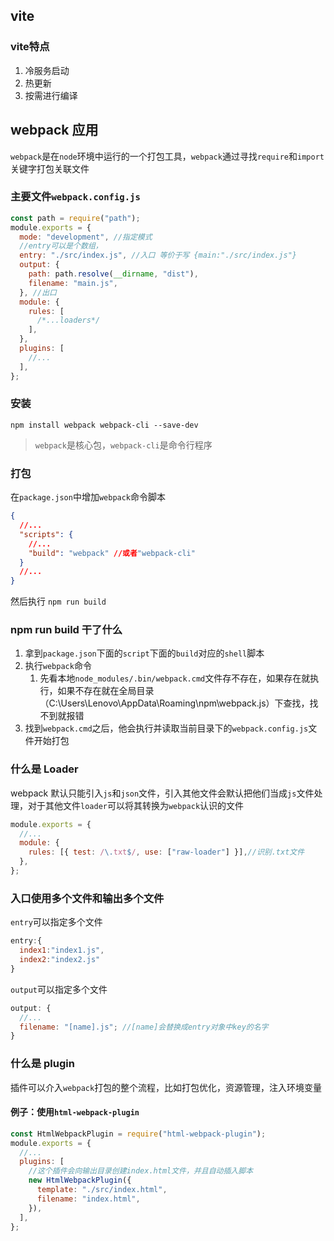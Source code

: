 ## vite
### vite特点
1. 冷服务启动
2. 热更新
3. 按需进行编译


## webpack 应用

`webpack`是在`node`环境中运行的一个打包工具，`webpack`通过寻找`require`和`import`关键字打包关联文件

### 主要文件`webpack.config.js`

```js
const path = require("path");
module.exports = {
  mode: "development", //指定模式
  //entry可以是个数组，
  entry: "./src/index.js", //入口 等价于写 {main:"./src/index.js"}
  output: {
    path: path.resolve(__dirname, "dist"),
    filename: "main.js",
  }, //出口
  module: {
    rules: [
      /*...loaders*/
    ],
  },
  plugins: [
    //...
  ],
};
```

### 安装

`npm install webpack webpack-cli --save-dev`

> `webpack`是核心包，`webpack-cli`是命令行程序

### 打包

在`package.json`中增加`webpack`命令脚本

```json
{
  //...
  "scripts": {
    //...
    "build": "webpack" //或者"webpack-cli"
  }
  //...
}
```

然后执行 `npm run build`

### npm run build 干了什么

1. 拿到`package.json`下面的`script`下面的`build`对应的`shell`脚本
2. 执行`webpack`命令
   1. 先看本地`node_modules/.bin/webpack.cmd`文件存不存在，如果存在就执行，如果不存在就在全局目录（C:\Users\Lenovo\AppData\Roaming\npm\webpack.js）下查找，找不到就报错
3. 找到`webpack.cmd`之后，他会执行并读取当前目录下的`webpack.config.js`文件开始打包

### 什么是 Loader

webpack 默认只能引入`js`和`json`文件，引入其他文件会默认把他们当成`js`文件处理，对于其他文件`loader`可以将其转换为`webpack`认识的文件

```js
module.exports = {
  //...
  module: {
    rules: [{ test: /\.txt$/, use: ["raw-loader"] }],//识别.txt文件
  },
};
```

### 入口使用多个文件和输出多个文件

`entry`可以指定多个文件

```js
entry:{
  index1:"index1.js",
  index2:"index2.js"
}
```

`output`可以指定多个文件

```js
output: {
  //...
  filename: "[name].js"; //[name]会替换成entry对象中key的名字
}
```

### 什么是 plugin

插件可以介入`webpack`打包的整个流程，比如打包优化，资源管理，注入环境变量

#### 例子：使用`html-webpack-plugin`

```js
const HtmlWebpackPlugin = require("html-webpack-plugin");
module.exports = {
  //...
  plugins: [
    //这个插件会向输出目录创建index.html文件，并且自动插入脚本
    new HtmlWebpackPlugin({
      template: "./src/index.html",
      filename: "index.html",
    }),
  ],
};
```
